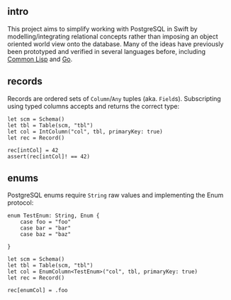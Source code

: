 ## intro
This project aims to simplify working with PostgreSQL in Swift by modelling/integrating relational concepts rather than imposing an object oriented world view onto the database. Many of the ideas have previously been prototyped and verified in several languages before, including [Common Lisp](https://github.com/codr7/cl-redb) and [Go](https://github.com/codr7/gstraps).

## records
Records are ordered sets of `Column`/`Any` tuples (aka. `Field`s).
Subscripting using typed columns accepts and returns the correct type:

```
let scm = Schema()
let tbl = Table(scm, "tbl")
let col = IntColumn("col", tbl, primaryKey: true)
let rec = Record()

rec[intCol] = 42
assert(rec[intCol]! == 42)
```

## enums
PostgreSQL enums require `String` raw values and implementing the Enum protocol:

```
enum TestEnum: String, Enum {
    case foo = "foo"
    case bar = "bar"
    case baz = "baz"

}

let scm = Schema()
let tbl = Table(scm, "tbl")
let col = EnumColumn<TestEnum>("col", tbl, primaryKey: true)
let rec = Record()

rec[enumCol] = .foo
```